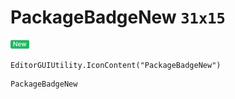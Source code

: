 # PackageBadgeNew `31x15`
<img src="/img/PackageBadgeNew.png" width=31 height=15>

``` CSharp
EditorGUIUtility.IconContent("PackageBadgeNew")
```
```
PackageBadgeNew
```
